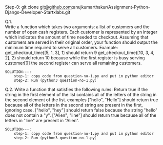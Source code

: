 Step-0: git clone git@github.com:anujkumarthakur/Assignment-Python-Django-Developer-Startxlabs.git

Q.1. 	
	Write a function which takes two arguments: a list of customers and the number of open cash registers. 
	Each customer is represented by an integer which indicates the amount of time needed to checkout. 
	Assuming that customers are served in their original order, your function should output the minimum 
	time required to serve all customers.
	Example:
		get_checkout_time([5, 1, 3], 1) should return 9
		get_checkout_time([10, 3, 4, 2], 2) should return 10 because while the first register is 
		busy serving customer[0] the second register can serve all remaining customers.

	SOLUTION---:
		step-1: copy code from question-no-1.py and put in python editor
		step-2: Run (python3 question-no-1.py)

Q.2. 
	Write a function that satisfies the following rules:
	Return true if the string in the first element of the list contains all of the letters of the 
	string in the second element of the list.
	examples
		["hello", "Hello"]
		should return true because all of the letters in the second string are present in the first, ignoring case.
		["hello", "hey"]
		should return false because the string "hello" does not contain a "y".
		["Alien", "line"]
		should return true because all of the letters in "line" are present in "Alien".
	
	SOLUTION---:
		step-1: copy code from question-no-1.py and put in python editor
		step-2: Run (python3 question-no-1.py)


